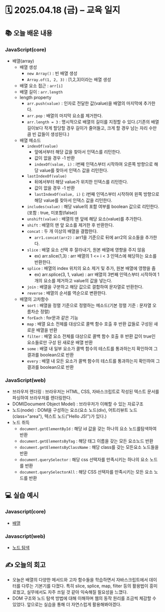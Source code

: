 # 🗓️ 2025.04.18 (금) – 교육 일지

## 📚 오늘 배운 내용

### JavaScript(core)

- 배열(array)
  - 배열 생성
    - `new Array()` : 빈 배열 생성
    - `Array.of(1, 2, 3)` : [1,2,3]이라는 배열 생성
  - 배열 요소 접근 : `arr[i]`
  - 배열 길이 : `arr.length`
  - length property
    - `arr.push(value)` : 인자로 전달한 값(value)을 배열의 마지막에 추가한다.
    - `arr.pop` : 배열의 마지막 요소를 제거한다.
    - `arr.length = 3` : 명시적으로 배열의 길이를 지정할 수 있다.(기존의 배열 길이보다 작게 할당할 경우 길이가 줄어들고, 크게 할 경우 남는 자리 수만큼 빈 값들이 생성된다.)
  - 배열 메소드
    - `indexOf(value)`
      - 앞에서부터 해당 값을 찾아서 인덱스를 리턴한다.
      - 값이 없을 경우 -1 반환
      - `indexOf(value, i)` : i번째 인덱스부터 시작하여 오른쪽 방향으로 해당 value를 찾아서 인덱스 값을 리턴한다.
    - `lastIndexOf(value)`
      - 뒤에서부터 해당 value가 위치한 인덱스를 리턴한다.
      - 값이 없을 경우 -1 반환
      - `lastIndexOf(value, i)` (: i번째 인덱스부터 시작하여 왼쪽 방향으로 해당 value를 찾아서 인덱스 값을 리턴한다.
    - `includes(value)` : 해당 value의 포함 여부를 boolean 값으로 리턴한다.(포함 : true, 미포함(false))
    - `unshift(value)` : 배열의 맨 앞에 해당 요소(value)를 추가한다.
    - `shift` : 배열의 맨 앞 요소를 제거한 후 반환한다.
    - `concat` : 두 개 이상의 배열을 결합한다.
      - `arr1.concat(arr2)` : arr1을 기준으로 뒤에 arr2의 요소들을 추가한다.
    - `slice` : 배열 요소 선택 후 잘라내기, 원본 배열에 영향을 주지 않음
      - ex) arr.slice(1,3) : arr 배열의 1 <= i < 3 인덱스에 해당하는 요소를 반환한다.
    - `splice` : 배열의 index 위치의 요소 제거 및 추가, 원본 배열에 영향을 줌
      - ex) arr.splice(3, 1, value) : arr 배열의 3번째 인덱스부터 시작하여 1개의 요소를 제거하고 value의 값을 넣는다.
    - `join` : 배열을 구분하고 해당 값으로 결합하여 문자열로 반환한다.
    - `reverse` : 배열의 순서를 역순으로 변환한다.
  - 배열의 고차함수
    - `sort` : 배열을 정렬 기준으로 정렬하는 메소드(기본 정렬 기준 : 문자열 오름차순 정렬)
    - `forEach` : for문과 같은 기능
    - `map` : 배열 요소 전체를 대상으로 콜백 함수 호출 후 반환 값들로 구성된 새로운 배열을 반환
    - `filter` : 배열 요소 전체를 대상으로 콜백 함수 호출 후 반환 값이 true인 요소들로만 구성 된 새로운 배열 반환
    - `some` : 배열 내 일부 요소가 콜백 함수의 테스트를 통과하는지 확인하여 그 결과를 boolean으로 반환
    - `every` : 배열 내 모든 요소가 콜백 함수의 테스트를 통과하는지 확인하여 그 결과를 boolean으로 반환

### JavaScript(web)

- 브라우저 렌더링 : 브라우저는 HTML, CSS, 자바스크립트로 작성된 텍스트 문서를 파싱하여 브라우저를 렌더링한다.
- DOM(Document Object Model) : 브라우저가 이해할 수 있는 자료구조
- 노드(node) : DOM을 구성하는 요소(요소 노드(div), 어트리뷰트 노드(class="area"), 텍스트 노드("Hello JS!")가 있다.)
- 노드 취득
  - `document.getElementById` : 해당 id 값을 갖는 하나의 요소 노드를탐색하여 반환
  - `document.getElementsByTag` : 해당 태그 이름을 갖는 모든 요소노드 반환
  - `document.getElementsByClassName` : 해당 class를 갖는 모든요소 노드들을 반환
  - `document.querySelector` : 해당 css 선택자를 만족시키는 하나의 요소 노드를 반환
  - `document.querySelectorAll` : 해당 CSS 선택자를 만족시키는 모든 요소 노드를 반환

## 💻 실습 예시

### Javascript(core)

- [배열](<../03_javascipt(core)/08_array>)

### Javascript(web)

- [노드 탐색](<../03_javascipt(web)/01_DOM/01_get_element_node>)

## ✍️ 오늘의 회고

- 오늘은 배열의 다양한 메서드와 고차 함수들을 학습하면서 자바스크립트에서 데이터를 다루는 기본기를 다졌다. 특히 slice, splice, map, filter 등의 활용법이 흥미로웠고, 실무에서도 자주 쓰일 것 같아 익숙해질 필요성을 느꼈다.
- DOM 구조와 노드 탐색 방법에 대해 이해하며 웹의 동작 원리를 조금씩 체감할 수 있었다. 앞으로는 실습을 통해 더 자연스럽게 활용해봐야겠다.

